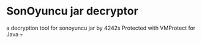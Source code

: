 # SonOyuncu jar decryptor
a decryption tool for sonoyuncu jar by 4242s
Protected with VMProtect for Java 💀